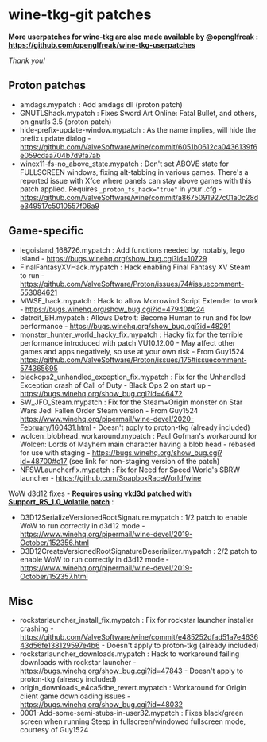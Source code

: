 # wine-tkg-git patches

**More userpatches for wine-tkg are also made available by @openglfreak : https://github.com/openglfreak/wine-tkg-userpatches**

*Thank you!*

## Proton patches
- amdags.mypatch : Add amdags dll (proton patch)
- GNUTLShack.mypatch : Fixes Sword Art Online: Fatal Bullet, and others, on gnutls 3.5 (proton patch)
- hide-prefix-update-window.mypatch : As the name implies, will hide the prefix update dialog - https://github.com/ValveSoftware/wine/commit/6051b0612ca0436139f6e059cdaa704b7d9fa7ab
- winex11-fs-no_above_state.mypatch : Don't set ABOVE state for FULLSCREEN windows, fixing alt-tabbing in various games. There's a reported issue with Xfce where panels can stay above games with this patch applied. Requires `_proton_fs_hack="true"` in your .cfg - https://github.com/ValveSoftware/wine/commit/a8675091927c01a0c28de349517c5010557f06a9

## Game-specific
- legoisland_168726.mypatch : Add functions needed by, notably, lego island - https://bugs.winehq.org/show_bug.cgi?id=10729
- FinalFantasyXVHack.mypatch : Hack enabling Final Fantasy XV Steam to run - https://github.com/ValveSoftware/Proton/issues/74#issuecomment-553084621
- MWSE_hack.mypatch : Hack to allow Morrowind Script Extender to work - https://bugs.winehq.org/show_bug.cgi?id=47940#c24
- detroit_BH.mypatch : Allows Detroit: Become Human to run and fix low performance - https://bugs.winehq.org/show_bug.cgi?id=48291
- monster_hunter_world_hacky_fix.mypatch : Hacky fix for the terrible performance introduced with patch VU10.12.00 - May affect other games and apps negatively, so use at your own risk - From Guy1524 https://github.com/ValveSoftware/Proton/issues/175#issuecomment-574365695
- blackops2_unhandled_exception_fix.mypatch : Fix for the Unhandled Exception crash of Call of Duty - Black Ops 2 on start up - https://bugs.winehq.org/show_bug.cgi?id=46472
- SW_JFO_Steam.mypatch : Fix for the Steam+Origin monster on Star Wars Jedi Fallen Order Steam version - From Guy1524 https://www.winehq.org/pipermail/wine-devel/2020-February/160431.html - Doesn't apply to proton-tkg (already included)
- wolcen_blobhead_workaround.mypatch : Paul Gofman's workaround for Wolcen: Lords of Mayhem main character having a blob head - rebased for use with staging - https://bugs.winehq.org/show_bug.cgi?id=48700#c17 (see link for non-staging version of the patch)
- NFSWLauncherfix.mypatch : Fix for Need for Speed World's SBRW launcher - https://github.com/SoapboxRaceWorld/wine

WoW d3d12 fixes - **Requires using vkd3d patched with [Support_RS_1.0_Volatile patch](https://github.com/Tk-Glitch/PKGBUILDS/blob/master/community-patches/vkd3d-git/Support_RS_1.0_Volatile.myvkd3dpatch)** :
- D3D12SerializeVersionedRootSignature.mypatch : 1/2 patch to enable WoW to run correctly in d3d12 mode - https://www.winehq.org/pipermail/wine-devel/2019-October/152356.html
- D3D12CreateVersionedRootSignatureDeserializer.mypatch : 2/2 patch to enable WoW to run correctly in d3d12 mode - https://www.winehq.org/pipermail/wine-devel/2019-October/152357.html

## Misc
- rockstarlauncher_install_fix.mypatch : Fix for rockstar launcher installer crashing - https://github.com/ValveSoftware/wine/commit/e485252dfad51a7e463643d56fe138129597e4b6 - Doesn't apply to proton-tkg (already included)
- rockstarlauncher_downloads.mypatch : Hack to workaround failing downloads with rockstar launcher - https://bugs.winehq.org/show_bug.cgi?id=47843 - Doesn't apply to proton-tkg (already included)
- origin_downloads_e4ca5dbe_revert.mypatch : Workaround for Origin client game downloading issues - https://bugs.winehq.org/show_bug.cgi?id=48032
- 0001-Add-some-semi-stubs-in-user32.mypatch : Fixes black/green screen when running Steep in fullscreen/windowed fullscreen mode, courtesy of Guy1524
